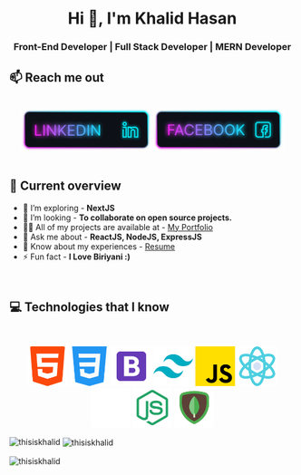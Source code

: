 <h1 align="center">Hi 👋, I'm Khalid Hasan</h1>
<h3 align="center">Front-End Developer | Full Stack Developer | MERN Developer</h3>


## :mailbox: Reach me out

<br />

<div align="center">
<a href="https://www.linkedin.com/in/khalidhasan97" target="_blank"><img height="75" src="https://github.com/ThisIsKhalid/ThisIsKhalid/blob/main/Images/Linkedin.png"></a>
<a href="https://web.facebook.com/khalid.hasan9753" target="_blank"><img height="75" src="https://github.com/ThisIsKhalid/ThisIsKhalid/blob/main/Images/Facebook.png"></a>
</div>

<br />

## :eyes: Current overview

* 🌱 I’m exploring - **NextJS**
* 👯 I’m looking - **To collaborate on open source projects.**
* 👨‍💻 All of my projects are available at - [My Portfolio](https://khalid-hasan-portfolio.web.app/)
* 💬 Ask me about - **ReactJS, NodeJS, ExpressJS**
* 📄 Know about my experiences - [Resume](https://drive.google.com/file/d/1f4YcIa88Fk-zxiZVuhYTzIdhF1EuexVr/view?usp=share_link)
* ⚡ Fun fact - **I Love Biriyani :)**

<br />

## :computer: Technologies that I know

<br>

<p align="center">
<img width="70px" src="https://github.com/ThisIsKhalid/ThisIsKhalid/blob/main/Images/icons/html-5.png"/>
<img width="70px" src="https://github.com/ThisIsKhalid/ThisIsKhalid/blob/main/Images/icons/css-3.png"/>
<img width="70px" src="https://github.com/ThisIsKhalid/ThisIsKhalid/blob/main/Images/icons/bootstrap.png"/>
<img width="70px" src="https://github.com/ThisIsKhalid/ThisIsKhalid/blob/main/Images/icons/tailwind.png"/>
<img width="70px" src="https://github.com/ThisIsKhalid/ThisIsKhalid/blob/main/Images/icons/js.png"/>
<img width="70px" src="https://github.com/ThisIsKhalid/ThisIsKhalid/blob/main/Images/icons/reactjs.png"/>
<img width="70px" src="https://github.com/ThisIsKhalid/ThisIsKhalid/blob/main/Images/icons/nextjs1.png"/>
<img width="70px" src="https://github.com/ThisIsKhalid/ThisIsKhalid/blob/main/Images/icons/nodejs.png"/>
<img width="70px" src="https://github.com/ThisIsKhalid/ThisIsKhalid/blob/main/Images/icons/mongodb.png"/>
</p>

<p><img align="left" src="https://github-readme-stats.vercel.app/api/top-langs?username=thisiskhalid&show_icons=true&locale=en&layout=compact" alt="thisiskhalid" /></p>

<p>&nbsp;<img align="center" src="https://github-readme-stats.vercel.app/api?username=thisiskhalid&show_icons=true&locale=en" alt="thisiskhalid" /></p>

<p><img align="center" src="https://github-readme-streak-stats.herokuapp.com/?user=thisiskhalid&" alt="thisiskhalid" /></p>

